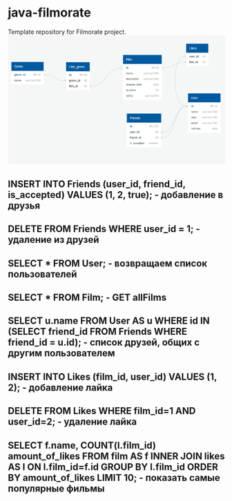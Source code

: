 # java-filmorate
Template repository for Filmorate project.
![img_1.png](img_1.png)

INSERT INTO Friends (user_id, friend_id, is_accepted) VALUES (1, 2, true); - добавление в друзья
-----------------------------------------------------------------
DELETE FROM Friends WHERE user_id = 1; - удаление из друзей
-----------------------------------------------------------------
SELECT * FROM User; - возвращаем список пользователей
-----------------------------------------------------------------
SELECT * FROM Film; - GET allFilms
-----------------------------------------------------------------
SELECT u.name 
FROM User AS u 
WHERE id IN (SELECT friend_id FROM Friends WHERE friend_id = u.id); - список друзей, общих с другим пользователем
-----------------------------------------------------------------
INSERT INTO Likes (film_id, user_id) VALUES (1, 2); - добавление лайка
-----------------------------------------------------------------
DELETE FROM Likes 
WHERE film_id=1 AND user_id=2; - удаление лайка
-----------------------------------------------------------------
SELECT f.name, COUNT(l.film_id) amount_of_likes FROM film AS f
INNER JOIN likes AS l ON l.film_id=f.id
GROUP BY l.film_id
ORDER BY amount_of_likes
LIMIT 10; - показать самые популярные фильмы
-----------------------------------------------------------------
